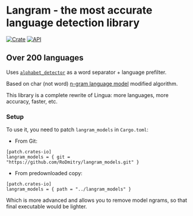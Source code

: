 # Langram - the most accurate language detection library

[![Crate](https://img.shields.io/crates/v/langram.svg)](https://crates.io/crates/langram)
[![API](https://docs.rs/langram/badge.svg)](https://docs.rs/langram)

## Over 200 languages

Uses [`alphabet_detector`](https://github.com/RoDmitry/alphabet_detector) as a word separator + language prefilter.

Based on char (not word) [n-gram language model](https://en.wikipedia.org/wiki/Word_n-gram_language_model) modified algorithm.

This library is a complete rewrite of Lingua: more languages, more accuracy, faster, etc.

### Setup

To use it, you need to patch `langram_models` in `Cargo.toml`:

* From Git:
```
[patch.crates-io]
langram_models = { git = "https://github.com/RoDmitry/langram_models.git" }
```

* From predownloaded copy:
```
[patch.crates-io]
langram_models = { path = "../langram_models" }
```
Which is more advanced and allows you to remove model ngrams, so that final executable would be lighter.
